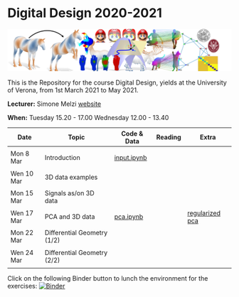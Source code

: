 # Digital Design 2020-2021

![alt text](teaser.png)


This is the Repository for the course Digital Design, yields at the University of Verona, from 1st March 2021 to May 2021.

**Lecturer:** Simone Melzi [website](https://sites.google.com/site/melzismn/)

**When:** Tuesday    15.20 - 17.00
      Wednesday  12.00 - 13.40
      


**Date** | **Topic** | **Code & Data** | **Reading** | **Extra**
------------ | ------------- | ------------ | ------------ | ------------
| | |
Mon 8 Mar | Introduction | [input.ipynb](https://github.com/melzismn/Digital-Design-2020-2021/blob/master/input.ipynb) | | |
| | |
Wen 10 Mar | 3D data examples | | |
| | |
Mon 15 Mar | Signals as/on 3D data  | | | |
| | |
Wen 17 Mar | PCA and 3D data  | [pca.ipynb](https://github.com/melzismn/Digital-Design-2020-2021/blob/master/pca.ipynb) | | [regularized pca](http://www.cs.technion.ac.il/~ron/PAPERS/Journal/AflaloKimmel2017.pdf) |
| | |
Mon 22 Mar | Differential Geometry (1/2) | | | |
| | |
Wen 24 Mar | Differential Geometry (2/2) | | | |
| | |

Click on the following Binder button to lunch the environment for the exercises: [![Binder](https://mybinder.org/badge_logo.svg)](https://mybinder.org/v2/gh/melzismn/Digital-Design-2020-2021/master)
